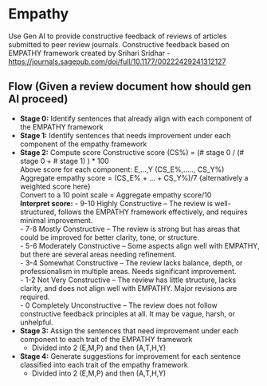 # Empathy

Use Gen AI to provide constructive feedback of reviews of articles submitted to peer review journals. 
Constructive feedback based on EMPATHY framework created by Srihari Sridhar - https://journals.sagepub.com/doi/full/10.1177/00222429241312127

## Flow (Given a review document how should gen AI proceed)

- **Stage 0:** Identify sentences that already align with each component of the EMPATHY framework
- **Stage 1:** Identify sentences that needs improvement under each component of the empathy framework
- **Stage 2:** Compute score
              Constructive score (CS%) = (# stage 0 / (# stage 0 + # stage 1) ) * 100  
              Above score for each component: E,…,Y (CS_E%,….., CS_Y%)  
              Aggregate empathy score = (CS_E% + … + CS_Y%)/7 {alternatively a weighted score here}  
              Convert to a 10 point scale = Aggregate empathy score/10  
              **Interpret score:**
              - 9-10 Highly Constructive – The review is well-structured, follows the EMPATHY framework effectively, and requires minimal improvement.  
              - 7-8 Mostly Constructive – The review is strong but has areas that could be improved for better clarity, tone, or structure.  
              - 5-6 Moderately Constructive – Some aspects align well with EMPATHY, but there are several areas needing refinement.  
              - 3-4 Somewhat Constructive – The review lacks balance, depth, or professionalism in multiple areas. Needs significant improvement.  
              - 1-2 Not Very Constructive – The review has little structure, lacks clarity, and does not align well with EMPATHY. Major revisions are required.  
              - 0 Completely Unconstructive – The review does not follow constructive feedback principles at all. It may be vague, harsh, or unhelpful.
- **Stage 3:** Assign the sentences that need improvement under each component to each trait of the EMPATHY framework
  -	Divided into 2 (E,M,P) and then (A,T,H,Y)
- **Stage 4:** Generate suggestions for improvement for each sentence classified into each trait of the empathy framework
  -	Divided into 2 (E,M,P) and then (A,T,H,Y)


